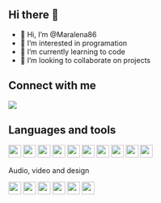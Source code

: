 ## Hi there 👋

- 👋 Hi, I’m @Maralena86
- 👀 I’m interested in programation 
- 🌱 I’m currently learning to code
- 💞️ I’m looking to collaborate on projects


## Connect with me

 <a href=https://www.linkedin.com/in/maria-helena-vasquez-35486932><img src="https://img.shields.io/badge/--linkedin?label=LinkedIn&logo=LinkedIn&style=social"></a>
    

## Languages and tools

  <img width= 25px src="https://cdn.jsdelivr.net/gh/devicons/devicon/icons/html5/html5-original.svg" />        <img width= 25px  src="https://cdn.jsdelivr.net/gh/devicons/devicon/icons/css3/css3-original.svg" />       <img width= 25px src="https://cdn.jsdelivr.net/gh/devicons/devicon/icons/javascript/javascript-original.svg" />   <img  width=25px src="https://cdn.jsdelivr.net/gh/devicons/devicon/icons/c/c-original.svg" />    <img width=25px src="https://cdn.jsdelivr.net/gh/devicons/devicon/icons/mysql/mysql-original.svg" />  <img width=25px src="https://code.visualstudio.com/assets/images/code-stable.png" />   <img width=25px src="https://cdn.icon-icons.com/icons2/3053/PNG/512/sublime_text_macos_bigsur_icon_189685.png"/>  <img width=25px src="https://cdn.jsdelivr.net/gh/devicons/devicon/icons/xcode/xcode-original.svg" />  <img width=25px src="https://user-images.githubusercontent.com/89735660/164663500-e6c1f658-463c-4c25-bca8-27f1a27c19a6.png"/>  <img width=25px src="https://cdn.iconscout.com/icon/free/png-256/bootstrap-226077.png">

  
   Audio, video and design 

  <img width=25px src="https://cdn.jsdelivr.net/gh/devicons/devicon/icons/figma/figma-original.svg" />  <img width=25px src="https://img.icons8.com/color/452/davinci-resolve.png"/>   <img width= 25px src ="https://www.scoringnotes.com/wp-content/uploads/2019/11/finale-icon@2x.jpg"/>  <img width=25px src="https://cdn1.iconfinder.com/data/icons/designer-skills/128/audition-512.png"/>  <img width=25px src="https://www.magneticmag.com/.image/ar_8:10%2Cc_fill%2Ccs_srgb%2Cg_faces:center%2Cq_auto:good%2Cw_620/MTY0NTcwNDA4NzE1MDM2MjEz/reason-icon797c36ac4b38.svg"/>  <img width=25px src="https://markjosephszymanski.com/wp-content/uploads/2020/11/HomeByMe.png"/>
          
          
          
          
          
          
           
          
<!---
Maralena86/Maralena86 is a ✨ special ✨ repository because its `README.md` (this file) appears on your GitHub profile.
You can click the Preview link to take a look at your changes.
--->
